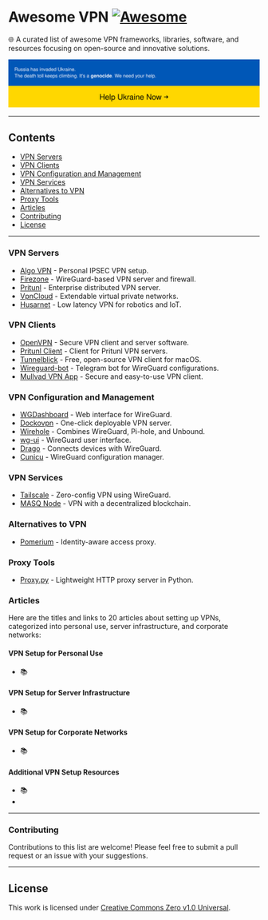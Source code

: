 # Awesome VPN [![Awesome](https://awesome.re/badge.svg)](https://awesome.re)

🌐 A curated list of awesome VPN frameworks, libraries, software, and resources focusing on open-source and innovative solutions.

[![Stand With Ukraine](https://raw.githubusercontent.com/vshymanskyy/StandWithUkraine/main/banner2-direct.svg)](https://vshymanskyy.github.io/StandWithUkraine/)

---
  
## Contents
- [VPN Servers](#vpn-servers)
- [VPN Clients](#vpn-clients)
- [VPN Configuration and Management](#vpn-configuration-and-management)
- [VPN Services](#vpn-services)
- [Alternatives to VPN](#alternatives-to-vpn)
- [Proxy Tools](#proxy-tools)
- [Articles](#articles)
- [Contributing](#contributing)
- [License](#license)

---
   
### VPN Servers
- [Algo VPN](https://github.com/trailofbits/algo) - Personal IPSEC VPN setup.
- [Firezone](https://github.com/firezone/firezone) - WireGuard-based VPN server and firewall.
- [Pritunl](https://github.com/pritunl/pritunl) - Enterprise distributed VPN server.
- [VpnCloud](https://github.com/dswd/vpncloud) - Extendable virtual private networks.
- [Husarnet](https://github.com/husarnet/husarnet) - Low latency VPN for robotics and IoT.

### VPN Clients
- [OpenVPN](https://openvpn.net) - Secure VPN client and server software.
- [Pritunl Client](https://client.pritunl.com) - Client for Pritunl VPN servers.
- [Tunnelblick](https://tunnelblick.net) - Free, open-source VPN client for macOS.
- [Wireguard-bot](https://github.com/PheeZz/wireguard-bot) - Telegram bot for WireGuard configurations.
- [Mullvad VPN App](https://github.com/mullvad/mullvadvpn-app) - Secure and easy-to-use VPN client.

### VPN Configuration and Management
- [WGDashboard](https://github.com/donaldzou/WGDashboard) - Web interface for WireGuard.
- [Dockovpn](https://github.com/dockovpn/dockovpn) - One-click deployable VPN server.
- [Wirehole](https://github.com/IAmStoxe/wirehole) - Combines WireGuard, Pi-hole, and Unbound.
- [wg-ui](https://github.com/EmbarkStudios/wg-ui) - WireGuard user interface.
- [Drago](https://github.com/seashell/drago) - Connects devices with WireGuard.
- [Cunicu](https://github.com/cunicu/cunicu) - WireGuard configuration manager.

### VPN Services
- [Tailscale](https://github.com/tailscale/tailscale) - Zero-config VPN using WireGuard.
- [MASQ Node](https://github.com/MASQ-Project/Node) - VPN with a decentralized blockchain.

### Alternatives to VPN
- [Pomerium](https://www.pomerium.com) - Identity-aware access proxy.

### Proxy Tools
- [Proxy.py](https://github.com/abhinavsingh/proxy.py) - Lightweight HTTP proxy server in Python.

### Articles

Here are the titles and links to 20 articles about setting up VPNs, categorized into personal use, server infrastructure, and corporate networks:

#### VPN Setup for Personal Use
- 📚 

#### VPN Setup for Server Infrastructure
- 📚


#### VPN Setup for Corporate Networks
- 📚 

#### Additional VPN Setup Resources
- 📚
- 
---

### Contributing
Contributions to this list are welcome! Please feel free to submit a pull request or an issue with your suggestions.

---

## License
This work is licensed under [Creative Commons Zero v1.0 Universal](LICENSE).

